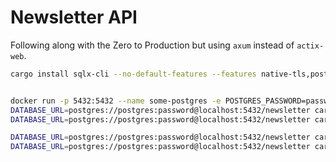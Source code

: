 # Newsletter API

Following along with the Zero to Production but using `axum` instead of `actix-web`.



```bash
cargo install sqlx-cli --no-default-features --features native-tls,postgres


docker run -p 5432:5432 --name some-postgres -e POSTGRES_PASSWORD=password POSTGRES_DB=newsletter -d postgres
DATABASE_URL=postgres://postgres:password@localhost:5432/newsletter cargo sqlx migrate run
DATABASE_URL=postgres://postgres:password@localhost:5432/newsletter cargo sqlx prepare

DATABASE_URL=postgres://postgres:password@localhost:5432/newsletter cargo test
DATABASE_URL=postgres://postgres:password@localhost:5432/newsletter cargo run
```

